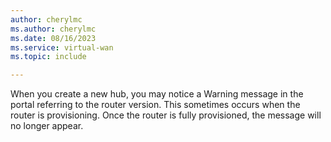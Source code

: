 ```yaml
---
author: cherylmc
ms.author: cherylmc
ms.date: 08/16/2023
ms.service: virtual-wan
ms.topic: include

---
```

When you create a new hub, you may notice a Warning message in the portal referring to the router version. This sometimes occurs when the router is provisioning. Once the router is fully provisioned, the message will no longer appear.
